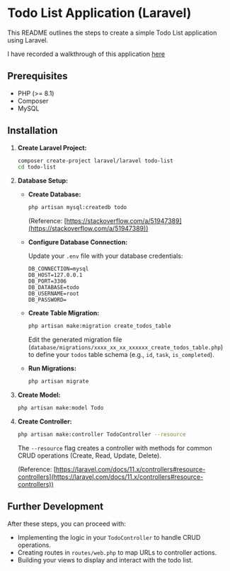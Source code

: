 # Todo List Application (Laravel)

This README outlines the steps to create a simple Todo List application using Laravel.

I have recorded a walkthrough of this application [here](https://github.com/samir-selia/todo-list/blob/main/recording.webm)

## Prerequisites

* PHP (>= 8.1)
* Composer
* MySQL

## Installation

1.  **Create Laravel Project:**

    ```bash
    composer create-project laravel/laravel todo-list
    cd todo-list
    ```

2.  **Database Setup:**

    * **Create Database:**

        ```bash
        php artisan mysql:createdb todo
        ```

        (Reference: [https://stackoverflow.com/a/51947389](https://stackoverflow.com/a/51947389))

    * **Configure Database Connection:**

        Update your `.env` file with your database credentials:

        ```
        DB_CONNECTION=mysql
        DB_HOST=127.0.0.1
        DB_PORT=3306
        DB_DATABASE=todo
        DB_USERNAME=root
        DB_PASSWORD=
        ```

    * **Create Table Migration:**

        ```bash
        php artisan make:migration create_todos_table
        ```

        Edit the generated migration file (`database/migrations/xxxx_xx_xx_xxxxxx_create_todos_table.php`) to define your `todos` table schema (e.g., `id`, `task`, `is_completed`).

    * **Run Migrations:**

        ```bash
        php artisan migrate
        ```

3.  **Create Model:**

    ```bash
    php artisan make:model Todo
    ```

4.  **Create Controller:**

    ```bash
    php artisan make:controller TodoController --resource
    ```

    The `--resource` flag creates a controller with methods for common CRUD operations (Create, Read, Update, Delete).

    (Reference: [https://laravel.com/docs/11.x/controllers#resource-controllers](https://laravel.com/docs/11.x/controllers#resource-controllers))

## Further Development

After these steps, you can proceed with:

* Implementing the logic in your `TodoController` to handle CRUD operations.
* Creating routes in `routes/web.php` to map URLs to controller actions.
* Building your views to display and interact with the todo list.

